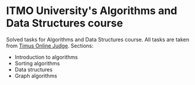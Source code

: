 # ITMO University's Algorithms and Data Structures course
Solved tasks for Algorithms and Data Structures course. All tasks are taken from [Timus Online Judge](https://acm.timus.ru/?locale=en).
Sections:
* Introduction to algorithms
* Sorting algorithms
* Data structures
* Graph algorithms